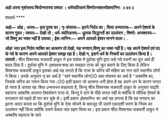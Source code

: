 **अहो अस्य नृशंसस्य श्रियोन्मत्तस्य पश्यत ।** **धर्मव्यतिक्रमं विष्णोरभक्तस्येशमानिन: ॥ ४४॥** 

शब्दार्थ **** 

**अहो—** **ओह** **; अस्य—** **इस पुरुष का** **; नृ-शंसस्य—** **इतने निर्दय का** **; श्रिया उन्मत्तस्य—** **अपने ऐश्वर्य के कारण गॢवत** **; पश्यत—** **देखो** **तो** **; धर्म-व्यतिक्रमम्—** **धाॢमक सिद्धान्तों का उल्लंघन** **; विष्णो: अभक्तस्य—** **जो विष्णु का भक्त नहीं है उसका** **; ईश-मानिन:—** **अपने** **आपको ईश्वर मानने वाला।** **.** 

**ओह! जरा इस निर्दय व्यक्ति का आचरण तो देखो, यह भगवान् विष्णु का भक्त नहीं है। यह** **अपने ऐश्वर्य एवं पद के गर्व के कारण अपने आपको ईश्वर समझ रहा है। देखो न, इसने धर्म के** **नियमों का उल्लंघन किया है।** **तात्पर्य :** श्रील विश्वनाथ चक्रवर्ती ठाकुर ने इस श्लोक में दुर्वासा मुनि द्वारा कहे गये वचनों का पूरा अर्थ ही बदल दिया है। दुर्वासा मुनि ने *नृशंसस्य* शब्द का व्यवहार राजा को क्रूर बताने के लिए किया है लेकिन विश्वनाथ चक्रवर्ती ठाकुर इसका अर्थ यह लगाते हैं कि राजा के चरित्र की महिमा का गान सारे स्थानीय लोगों ने किया। उनके अनुसार नृ का अर्थ है ''सारे स्थानीय लोगÓÓ तथा शंसस्य का अर्थ है ''अश्बरीष का, जिसके चरित्र का गायन किया गया।ÓÓ इसी प्रकार जो अत्यन्त धनी होता है वह अपने धन के कारण पागल हो जाता है अतएव वह *श्रिया उन्मत्तस्य* कहलाता है, किन्तु श्रील विश्वनाथ चक्रवर्ती ठाकुर के अनुसार यद्यपि महाराज अश्बरीष अत्यन्त ऐश्वर्यवान राजा थे, किन्तु वे दान के पीछे पागल नहीं थे क्योंकि वे भौतिक ऐश्वर्य के पागलपन को पहले ही पार कर चुके थे। इसी प्रकार *ईशमानिन:* का अर्थ यह लगाया है कि वह भगवान् का इतना आदर करता था कि दुर्वासा मुनि के ऐसा सोचने के बावजूद भी उसने एकादशी पारण के नियम का उल्लंघन नहीं किया क्योंकि उसने केवल जल ग्रहण किया था। इस प्रकार श्रील विश्वनाथ चक्रवर्ती ठाकुर ने अश्बरीष महाराज के सारे  